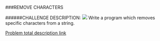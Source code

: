 ###REMOVE CHARACTERS

######CHALLENGE DESCRIPTION:
<img src="https://www.codeeval.com/static/images/kbase/remove_characters.png">
Write a program which removes specific characters from a string.

[Problem total description link](https://www.codeeval.com/open_challenges/13/) 
